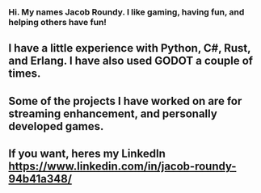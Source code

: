 ### Hi. My names Jacob Roundy. I like gaming, having fun, and helping others have fun!

## I have a little experience with Python, C#, Rust, and Erlang. I have also used GODOT a couple of times.

## Some of the projects I have worked on are for streaming enhancement, and personally developed games.

## If you want, heres my LinkedIn https://www.linkedin.com/in/jacob-roundy-94b41a348/
<!--
**LordGumba/LordGumba** is a ✨ _special_ ✨ repository because its `README.md` (this file) appears on your GitHub profile.

Here are some ideas to get you started:

- 🔭 I’m currently working on ...
- 🌱 I’m currently learning ...
- 👯 I’m looking to collaborate on ...
- 🤔 I’m looking for help with ...
- 💬 Ask me about ...
- 📫 How to reach me: ...
- 😄 Pronouns: ...
- ⚡ Fun fact: ...
-->
